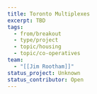 ```yaml
---
title: Toronto Multiplexes
excerpt: TBD
tags:
  - from/breakout
  - type/project
  - topic/housing
  - topic/co-operatives
team:
  - "[[Jim Rootham]]"
status_project: Unknown
status_contributor: Open
---
```


